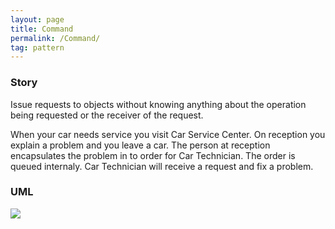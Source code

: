 ```yaml
---
layout: page
title: Command
permalink: /Command/
tag: pattern
---
```




### Story 

Issue requests to objects without knowing anything about the operation being requested or the receiver of the request.

When your car needs service you visit Car Service Center. On reception you explain a problem and you leave a car.
The person at reception encapsulates the problem in to order for Car Technician. The order is queued internaly.
Car Technician will receive a request and fix a problem.



### UML 
![]({{site.baseurl}}/assets/img/command.png)

